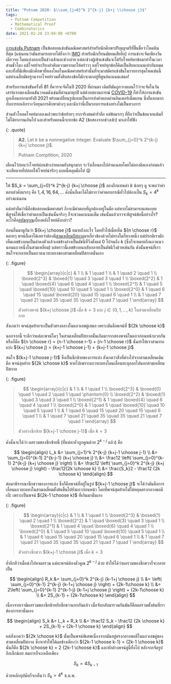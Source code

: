 ```yaml
---
title: "Putnam 2020: $\\sum_{j=0}^k 2^{k-j} {k+j \\choose j}$"
tags:
  - Putnam Competition
  - Mathematical Proof
  - Combinatorics
date: 2021-02-28 23:04:08 +0700
---
```


[การแข่งขัน Putnam][putnam competition] เป็นข้อสอบแข่งขันคณิตศาสตร์สำหรับนักศึกษาปริญญาตรีที่ขึ้นชื่อว่าโหดหินที่สุด (แน่นอนว่ามันสามารถยากได้ยิ่งกว่า [IMO][] สำหรับนักเรียนมัธยมเสียอีก) การแข่งจะจัดเพียงวันเดียวจบ โดยแบ่งออกเป็นช่วงเช้าและช่วงบ่าย แต่ละช่วงผู้เข้าแข่งขันจะได้รับโจทย์หกข้อมาทำในเวลาสามชั่วโมง แม้โจทย์จะเรียงลำดับความยากมาให้คร่าวๆ แต่โจทย์ทุกข้อก็คิดเป็นสิบคะแนนเท่ากันหมด และทั้งที่มีเพียงนักศึกษาที่หลงใหลในคณิตศาสตร์เท่านั้นที่จะมาสมัครแข่งขันในรายการสุดโหดเช่นนี้ แต่ค่าเฉลี่ยมัธยฐานจากโจทย์รวมทั้งสิบสองข้อก็มักจะตกอยู่ที่ศูนย์คะแนนเสมอ!

สำหรับการแข่งขันครั้งที่ 81 ที่ควรจะจัดในปี 2020 ที่ผ่านมา เดิมทีมันถูกวางแผนไว้ว่าจะจัดในวันเสาร์แรกของเดือนธันวาคมดังเช่นที่ผ่านมาทุกปี แต่ด้วยสถานการณ์ [COVID-19][] ก็ทำให้การแข่งขันถูกเลื่อนออกมายังปี 2021 พร้อมเปลี่ยนรูปแบบเป็นการส่งคำตอบผ่านอินเตอร์เน็ตแทน ซึ่งก็แลกมากกับการยกเลิกรางวัลทุนการศึกษาต่างๆ และนับว่านี่เป็นรอบการแข่งอย่างไม่เป็นทางการ

ส่วนตัวโหลดโจทย์มาลองแล้วพบว่าข้อท้ายๆ ยากจริงสมคำร่ำลือ แต่ข้อแรกๆ ที่ถือว่าเป็นข้อแจกแต้มก็ไม่ได้ยากจนเกินไป และสำหรับตอนนี้จะยกข้อ A2 (ข้อสองจากช่วงเช้า) มาเล่าให้ฟัง

{: .quote}
> **A2.** Let $k$ be a nonnegative integer. Evaluate $\sum_{j=0}^k 2^{k-j} {k+j \choose j}$.
>
> Putnam Comptition, 2020

เตือนไว้ก่อนว่าโจทย์ค่อนข้างง่ายแถมยังสนุกมาก ระวังเลื่อนลงไปอ่านเฉลยโดยไม่ลองคิดเองก่อนแล้วจะเสียดายที่ปล่อยให้โจทย์น่ารักๆ แบบนี้หลุดมือไป 😜

---

ให้ $S_k = \sum_{j=0}^k 2^{k-j} {k+j \choose j}$ ลองถึกแทนค่า $k$ น้อยๆ ดู จะพบว่าคำตอบลำดับแรกๆ คือ $1, 4, 16, 64, \dots$ ดังนั้นก็เดาได้ไม่ยากว่าคำตอบกรณีทั่วไปต้องเป็น $S_k = 4^k$ อย่างแน่นอน

แต่อย่าลืมว่านี่คือข้อสอบคณิตศาสตร์ ถึงจะมีคำตอบที่ถูกต้องอยู่ในมือ แต่หากไม่สามารถแสดงบทพิสูจน์ให้เชื่อว่าคำตอบเป็นเช่นนั้นจริงๆ ก็จะชวดคะแนนเต็ม เช่นนั้นแล้วเราจะพิสูจน์ข้อนี้อย่างไร? อะไรคือ[สหัชญาณ][intuition]เบื้องหลังโจทย์ดังกล่าว?

ก่อนอื่นมาดูกันว่า ${k+j \choose j}$ หมายถึงอะไร โดยทั่วไปเมื่อเห็น ${n \choose r}$ หลายๆ พจน์ก็เดาได้เลยว่าต้องมี[สามเหลี่ยมปัสกาล][pascal triangle]มาเกี่ยวข้องด้วยไม่ทางใดก็ทางหนึ่ง แต่ปรกติเรามักเห็นเลขข้างบนเป็นค่าคงตัวแล้วเลขข้างล่างเป็นดัชนีที่วิ่งตั้งแต่ $0$ ไปจนถึง $k$ (ซึ่งก็จะหมายถึงแถวแนวนอนแถวหนึ่งในสามเหลี่ยม) แต่คราวนี้เลขข้างบนกลับกลายเป็นดัชนีวิ่งด้วยเช่นกัน ดังนั้นพจน์ที่เราสนใจจะกลายเป็นแถวแนวทะแยงของสามเหลี่ยมปัสกาลนั่นเอง

{: .figure}
> $$ \begin{array}{c|c}
>             & 1 \\
>             & 1 \quad 1 \\
>             & 1 \quad 2 \quad 1 \\
> \boxed{2^3} & \boxed{1} \quad 3 \quad 3 \quad 1 \\
> \boxed{2^2} & 1 \quad \boxed{4} \quad 6 \quad 4 \quad 1 \\
> \boxed{2^1} & 1 \quad 5 \quad \boxed{10} \quad 10 \quad 5 \quad 1 \\
> \boxed{2^0} & 1 \quad 6 \quad 15 \quad \boxed{20} \quad 15 \quad 6 \quad 1 \\
>             & 1 \quad 7 \quad 21 \quad 35 \quad 35 \quad 21 \quad 7 \quad 1
> \end{array} $$
>
> ตัวอย่างพจน์ ${k+j \choose j}$ เมื่อ $k=3$ และ $j\in\lbrace0,1,\dots,k\rbrace$ ในสามเหลี่ยมปัสกาล

สังเกตว่า พจน์สุดท้ายจะเป็นตัวตรงกลางในแถวเลขคู่เสมอ เพราะมันคือพจน์ที่ ${2k \choose k}$

นอกจากนี้ ระลึกว่าแต่ละพจน์ใดๆ ในสามเหลี่ยมปัสกาลนั้นเกิดมาจากสองพจน์ในแถวก่อนหน้าบวกกัน หรือก็คือ ${n \choose r} = {n-1 \choose r-1} + {n-1 \choose r}$ นั่นทำให้เราสามารถแบ่ง ${k+j \choose j} = {k+j-1 \choose j-1} + {k+j-1 \choose j}$

สนใจ ${k+j-1 \choose j-1}$ ซึ่งเป็นซีกซ้ายของการแบ่ง สังเกตว่าสิ่งที่ต่างไปจากสามเหลี่ยมเดิม คือ พจน์สุดท้าย ${2k \choose k}$ หายไปเพราะแถวทะแยงโดนเลื่อนทะลุออกไปนอกสามเหลี่ยมปัสกาล

{: .figure}
> $$ \begin{array}{c|c}
>             & 1 \\
>             & 1 \quad 1 \\
> \boxed{2^3} & \boxed{0} \quad 1 \quad 2 \quad 1 \quad \phantom{0} \\
> \boxed{2^2} & \boxed{1} \quad 3 \quad 3 \quad 1 \\
> \boxed{2^1} & 1 \quad \boxed{4} \quad 6 \quad 4 \quad 1 \\
> \boxed{2^0} & 1 \quad 5 \quad \boxed{10} \quad 10 \quad 5 \quad 1 \\
>             & 1 \quad 6 \quad 15 \quad 20 \quad 15 \quad 6 \quad 1 \\
>             & 1 \quad 7 \quad 21 \quad 35 \quad 35 \quad 21 \quad 7 \quad 1
> \end{array} $$
>
> ตัวอย่างซีกซ้าย ${k+j-1 \choose j-1}$ เมื่อ $k=3$

ดังนั้นจะได้ว่า ผลรวมของซีกซ้ายนี้ (ที่แต่ละตัวถูกคูณด้วย $2^{k-j}$ แล้ว) คือ

$$ \begin{align}
L_k &= \sum_{j=1}^k 2^{k-j} {k+j-1 \choose j-1} \\
    &= \sum_{j=0}^{k-1} 2^{k-j-1} {k+j \choose j} \\
    &= \frac12 \left( \sum_{j=0}^{k-1} 2^{k-j} {k+j \choose j} \right) \\
    &= \frac12 \left( \sum_{j=0}^k 2^{k-j} {k+j \choose j} \right) - \frac12{2k \choose k} \\
    &= \frac{S_k}2 - \frac12 {2k \choose k}
\end{align} $$

ต่อมาพิจารณาซีกขวาของการแบ่ง ซึ่งก็คือพจน์ที่อยู่ในรูป ${k+j-1 \choose j}$ จะได้ว่ามันคือการเลื่อนแถวทะแยงในสามเหลี่ยมตั้งต้นขึ้นไปยังแถวก่อนหน้า โดยที่พจน์สุดท้ายไม่ได้หยุดตรงกลางพอดีเป๊ะ เพราะเป็นพจน์ ${2k-1 \choose k}$ ที่เกินมานั่นเอง

{: .figure}
> $$ \begin{array}{c|c}
>             & 1 \\
>             & 1 \quad 1 \\
> \boxed{2^3} & \boxed{1} \quad 2 \quad 1 \\
> \boxed{2^2} & 1 \quad \boxed{3} \quad 3 \quad 1 \\
> \boxed{2^1} & 1 \quad 4 \quad \boxed{6} \quad 4 \quad 1 \\
> \boxed{2^0} & 1 \quad 5 \quad 10 \quad \boxed{10} \quad 5 \quad 1 \\
>             & 1 \quad 6 \quad 15 \quad 20 \quad 15 \quad 6 \quad 1 \\
>             & 1 \quad 7 \quad 21 \quad 35 \quad 35 \quad 21 \quad 7 \quad 1
> \end{array} $$
>
> ตัวอย่างซีกขวา ${k+j-1 \choose j}$ เมื่อ $k=3$

ย้ำอีกทีว่าเมื่อนำไปหาผลรวม แต่ละพจน์ต้องตัวคูณ $2^{k-j}$ ด้วย ทำให้ได้ว่าผลรวมของซีกขวาก็จะกลายเป็น

$$ \begin{align}
R_k &= \sum_{j=0}^k 2^{k-j} {k-1+j \choose j} \\
    &= \left( \sum_{j=0}^{k-1} 2^{k-j} {k-1+j \choose j} \right) + {2k-1\choose k} \\
    &= 2\left( \sum_{j=0}^{k-1} 2^{k-1-j} {k-1+j \choose j} \right) + {2k-1\choose k} \\
    &= 2S_{k-1} + {2k-1\choose k}
\end{align} $$

เนื่องจากเรามีผลรวมของซีกซ้ายกับซีกขวาแยกกันแล้ว เมื่อจับกลับมารวมกันมันก็คือผลรวมตั้งต้นที่เราต้องการหานั่นเอง

$$ \begin{align}
S_k &= L_k + R_k \\
    &= \frac12 S_k - \frac12 {2k \choose k} + 2S_{k-1} + {2k-1 \choose k}
\end{align} $$

แต่สังเกตว่า ${2k \choose k}$ นั้นเป็นพจน์พิเศษเนื่องจากมันอยู่ตรงกลางพอดีในแถวเลขคู่ของสามเหลี่ยมปัสกาล ซึ่งจะทำให้ได้ผลข้างเคียงว่า ${2k-1 \choose k-1} = {2k-1 \choose k}$ นั่นก็คือ ${2k \choose k} = 2 {2k-1 \choose k}$ และหักล้างพจน์คู่นี้ทิ้งไป หลังจากจัดรูปอีกเล็กน้อย สมการก็จะเหลือเพียง

$$
S_k = 4S_{k-1}
$$

ด้วยหลักอุปนัยก็จะเห็นว่า $S_k = 4^k$ ซ.ต.พ.



[putnam competition]: //en.wikipedia.org/wiki/William_Lowell_Putnam_Mathematical_Competition
[IMO]: //en.wikipedia.org/wiki/International_Mathematical_Olympiad
[COVID-19]: //en.wikipedia.org/wiki/COVID-19_pandemic
[intuition]: //en.wikipedia.org/wiki/Logical_intuition
[pascal triangle]: //en.wikipedia.org/wiki/Pascal%27s_triangle
